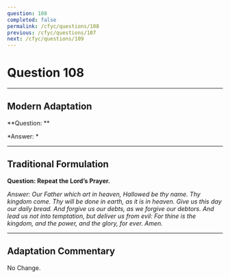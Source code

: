 ```yaml
---
question: 108
completed: false
permalink: /cfyc/questions/108
previous: /cfyc/questions/107
next: /cfyc/questions/109
---
```

# Question 108

---
## Modern Adaptation
**Question: **

*Answer: *

---
## Traditional Formulation
**Question: Repeat the Lord’s Prayer.**

*Answer: Our Father which art in heaven, Hallowed be thy name. Thy kingdom come. Thy will be done in earth, as it is in heaven. Give us this day our daily bread. And forgive us our debts, as we forgive our debtors. And lead us not into temptation, but deliver us from evil: For thine is the kingdom, and the power, and the glory, for ever. Amen.*

---
## Adaptation Commentary
No Change.